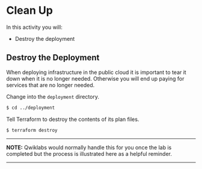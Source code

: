 # Clean Up

In this activity you will:

* Destroy the deployment

## Destroy the Deployment

When deploying infrastructure in the public cloud it is important to tear it down when it is no longer needed.  Otherwise you will end up paying for services that are no longer needed.

Change into the `deployment` directory.

~~~bash
$ cd ../deployment
~~~

Tell Terraform to destroy the contents of its plan files.

~~~bash
$ terraform destroy
~~~

---
**NOTE:** Qwiklabs would normally handle this for you once the lab is completed but the process is illustrated here as a helpful reminder.

---


